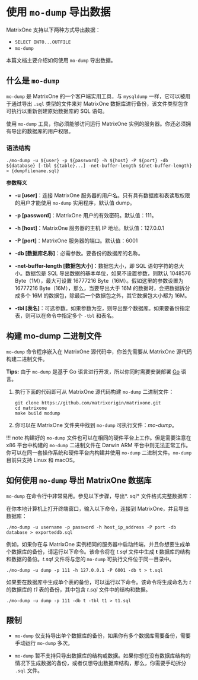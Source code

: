 # 使用 `mo-dump` 导出数据

MatrixOne 支持以下两种方式导出数据：

- `SELECT INTO...OUTFILE`
- `mo-dump`

本篇文档主要介绍如何使用 `mo-dump` 导出数据。

## 什么是 `mo-dump`

`mo-dump` 是 MatrixOne 的一个客户端实用工具，与 `mysqldump` 一样，它可以被用于通过导出 `.sql` 类型的文件来对 MatrixOne 数据库进行备份，该文件类型包含可执行以重新创建原始数据库的 SQL 语句。

使用 `mo-dump` 工具，你必须能够访问运行 MatrixOne 实例的服务器。你还必须拥有导出的数据库的用户权限。

### 语法结构

```
./mo-dump -u ${user} -p ${password} -h ${host} -P ${port} -db ${database} [-tbl ${table}...] -net-buffer-length ${net-buffer-length} > {dumpfilename.sql}
```

**参数释义**

- **-u [user]**：连接 MatrixOne 服务器的用户名。只有具有数据库和表读取权限的用户才能使用 `mo-dump` 实用程序，默认值 dump。

- **-p [password]**：MatrixOne 用户的有效密码。默认值：111。

- **-h [host]**：MatrixOne 服务器的主机 IP 地址。默认值：127.0.0.1

- **-P [port]**：MatrixOne 服务器的端口。默认值：6001

- **-db [数据库名称]**：必需参数。要备份的数据库的名称。

- **-net-buffer-length [数据包大小]**：数据包大小，即 SQL 语句字符的总大小。数据包是 SQL 导出数据的基本单位，如果不设置参数，则默认 1048576 Byte（1M），最大可设置 16777216 Byte（16M）。假如这里的参数设置为 16777216 Byte（16M），那么，当要导出大于 16M 的数据时，会把数据拆分成多个 16M 的数据包，除最后一个数据包之外，其它数据包大小都为 16M。

- **-tbl [表名]**：可选参数。如果参数为空，则导出整个数据库。如果要备份指定表，则可以在命令中指定多个 `-tbl` 和表名。

## 构建 mo-dump 二进制文件

`mo-dump` 命令程序嵌入在 MatrixOne 源代码中，你首先需要从 MatrixOne 源代码构建二进制文件。

__Tips:__ 由于 `mo-dump` 是基于 Go 语言进行开发，所以你同时需要安装部署 <a href="https://go.dev/doc/install" target="_blank">Go</a> 语言。

1. 执行下面的代码即可从 MatrixOne 源代码构建 `mo-dump` 二进制文件：

    ```
    git clone https://github.com/matrixorigin/matrixone.git
    cd matrixone
    make build modump
    ```

2. 你可以在 MatrixOne 文件夹中找到 `mo-dump` 可执行文件：*mo-dump*。

!!! note
    构建好的 `mo-dump` 文件也可以在相同的硬件平台上工作。但是需要注意在 x86 平台中构建的 `mo-dump` 二进制文件在 Darwin ARM 平台中则无法正常工作。你可以在同一套操作系统和硬件平台内构建并使用 `mo-dump` 二进制文件。`mo-dump` 目前只支持 Linux 和 macOS。

## 如何使用 `mo-dump` 导出 MatrixOne 数据库

`mo-dump` 在命令行中非常易用。参见以下步骤，导出*. sql* 文件格式完整数据库：

在你本地计算机上打开终端窗口，输入以下命令，连接到 MatrixOne，并且导出数据库：

```
./mo-dump -u username -p password -h host_ip_address -P port -db database > exporteddb.sql
```

例如，如果你在与 MatrixOne 实例相同的服务器中启动终端，并且你想要生成单个数据库的备份，请运行以下命令。该命令将在 *t.sql* 文件中生成 **t** 数据库的结构和数据的备份。*t.sql* 文件将与您的 `mo-dump` 可执行文件位于同一目录中。

```
./mo-dump -u dump -p 111 -h 127.0.0.1 -P 6001 -db t > t.sql
```

如果要在数据库中生成单个表的备份，可以运行以下命令。该命令将生成命名为 *t* 的数据库的 *t1* 表的备份，其中包含 *t.sql* 文件中的结构和数据。

```
./mo-dump -u dump -p 111 -db t -tbl t1 > t1.sql
```

## 限制

* `mo-dump` 仅支持导出单个数据库的备份，如果你有多个数据库需要备份，需要手动运行 `mo-dump` 多次。

* `mo-dump` 暂不支持只导出数据库的结构或数据。如果你想在没有数据库结构的情况下生成数据的备份，或者仅想导出数据库结构，那么，你需要手动拆分 `.sql` 文件。
